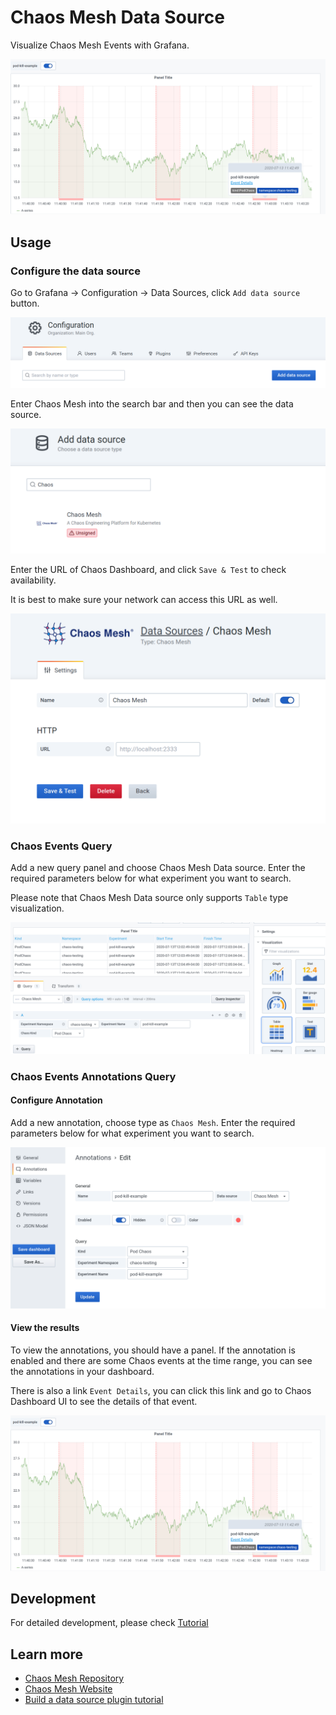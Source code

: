 # Chaos Mesh Data Source

Visualize Chaos Mesh Events with Grafana.

![screenshot](https://raw.githubusercontent.com/chaos-mesh/chaos-mesh-datasource/master/docs/assets/example.png)

## Usage

### Configure the data source

Go to Grafana -> Configuration -> Data Sources, click `Add data source` button.

![add-data-source](docs/assets/add-datasource.png)

Enter Chaos Mesh into the search bar and then you can see the data source.

![find data source](docs/assets/find-data-source.png)

Enter the URL of Chaos Dashboard, and click `Save & Test` to check availability.

It is best to make sure your network can access this URL as well.

![configure data source](docs/assets/configure-datasource.png)

### Chaos Events Query

Add a new query panel and choose Chaos Mesh Data source. Enter the required parameters below for what experiment you want to search.

Please note that Chaos Mesh Data source only supports `Table` type visualization.

![panel query](docs/assets/new-panel.png)

### Chaos Events Annotations Query

#### Configure Annotation

Add a new annotation, choose type as `Chaos Mesh`. Enter the required parameters below for what experiment you want to search.

![configure annotation](docs/assets/configure-annotation.png)

#### View the results

To view the annotations, you should have a panel. If the annotation is enabled and there are some Chaos events at the time range, you can see the annotations in your dashboard.

There is also a link `Event Details`, you can click this link and go to Chaos Dashboard UI to see the details of that event.

![example](docs/assets/example.png)

## Development

For detailed development, please check [Tutorial](https://github.com/chaos-mesh/chaos-mesh-datasource/blob/master/docs/dev.md)

## Learn more
- [Chaos Mesh Repository](https://github.com/pingcap/chaos-mesh)
- [Chaos Mesh Website](https://chaos-mesh.org/)
- [Build a data source plugin tutorial](https://grafana.com/tutorials/build-a-data-source-plugin)
